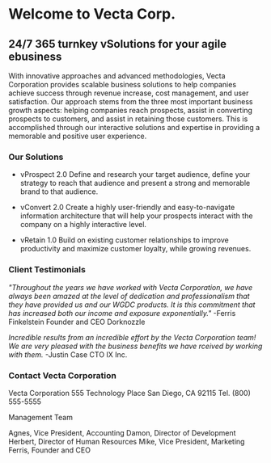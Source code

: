 # Welcome to Vecta Corp.
## 24/7 365 turnkey vSolutions for your agile ebusiness

With innovative approaches and advanced methodologies, Vecta Corporation provides scalable business solutions to help companies achieve success through revenue increase, cost management, and user satisfaction. Our approach stems from the three most important business growth aspects: helping companies reach prospects, assist in converting prospects to customers, and assist in retaining those customers. This is accomplished through our interactive solutions and expertise in providing a memorable and positive user experience.

### Our Solutions 

* vProspect 2.0
Define and research your target audience, define your strategy to reach that audience and present a strong and memorable brand to that audience.

* vConvert 2.0
Create a highly user-friendly and easy-to-navigate information architecture that will help your prospects interact with the company on a highly interactive level.

* vRetain 1.0
Build on existing customer relationships to improve productivity and maximize customer loyalty, while growing revenues.

### Client Testimonials

*"Throughout the years we have worked with Vecta Corporation, we have always been amazed at the level of dedication and professionalism that they have provided us and our WGDC products. It is this commitment that has increased both our income and exposure exponentially."*
                                                                                                                     -Ferris Finkelstein
                                                                                                                      Founder and CEO
                                                                                                                      Dorknozzle

*Incredible results from an incredible effort by the Vecta Corporation team! We are very pleased with the business benefits we have rceived by working with them.*
                                                                                                                     -Justin Case
                                                                                                                      CTO
                                                                                                                      IX Inc.

### Contact Vecta Corporation

Vecta Corporation
555 Technology Place
San Diego, CA 92115
Tel. (800) 555-5555

Management Team

Agnes, Vice President, Accounting
Damon, Director of Development
Herbert, Director of Human Resources
Mike, Vice President, Marketing
Ferris, Founder and CEO